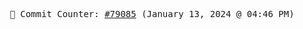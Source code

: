 <p align="center">
    <samp>
        📮 Commit Counter: <a href="https://github.com/Javascript-void0/Javascript-void0/commits/main">#79085</a> (January 13, 2024 @ 04:46 PM)
    </samp>
</p>